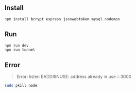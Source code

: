 ## Install
```bash
npm install bcrypt express jsonwebtoken mysql nodemon
```

## Run
```bash
npm run dev
npm run tunnel
```

## Error
 > Error: listen EADDRINUSE: address already in use :::3000
 
```bash
sudo pkill node
```
